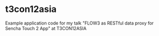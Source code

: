 t3con12asia
===========

Example application code for my talk "FLOW3 as RESTful data proxy for Sencha Touch 2 App" at T3CON12ASIA